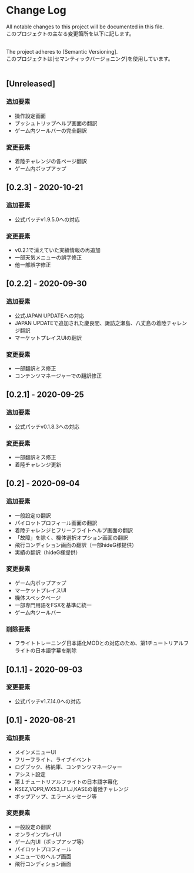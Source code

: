 # Change Log
All notable changes to this project will be documented in this file.<br>
このプロジェクトの主なる変更箇所を以下に記します。<br><br>

The project adheres to [Semantic Versioning].<br>
このプロジェクトは[セマンティックバージョニング]を使用しています。<br><br>

## [Unreleased]
### 追加要素
- 操作設定画面
- ブッシュトリップヘルプ画面の翻訳
- ゲーム内ツールバーの完全翻訳

### 変更要素
- 着陸チャレンジの各ページ翻訳
- ゲーム内ポップアップ

## [0.2.3] - 2020-10-21
### 追加要素
- 公式パッチv1.9.5.0への対応

### 変更要素
- v0.2.1で消えていた実績情報の再追加
- 一部天気メニューの誤字修正
- 他一部誤字修正

## [0.2.2] - 2020-09-30
### 追加要素
- 公式JAPAN UPDATEへの対応
- JAPAN UPDATEで追加された慶良間、諏訪之瀬島、八丈島の着陸チャレンジ翻訳
- マーケットプレイスUIの翻訳

### 変更要素
- 一部翻訳ミス修正
- コンテンツマネージャーでの翻訳修正

## [0.2.1] - 2020-09-25
### 追加要素
- 公式パッチv0.1.8.3への対応

### 変更要素
- 一部翻訳ミス修正
- 着陸チャレンジ更新

## [0.2] - 2020-09-04
### 追加要素
- 一般設定の翻訳
- パイロットプロフィール画面の翻訳
- 着陸チャレンジとフリーフライトヘルプ画面の翻訳
- 「故障」を除く、機体選択オプション画面の翻訳
- 飛行コンディション画面の翻訳（一部hideG様提供）
- 実績の翻訳（hideG様提供）

### 変更要素
- ゲーム内ポップアップ
- マーケットプレイスUI
- 機体スペックページ
- 一部専門用語をFSXを基準に統一
- ゲーム内ツールバー

### 削除要素
- フライトトレーニング日本語化MODとの対応のため、第1チュートリアルフライトの日本語字幕を削除

## [0.1.1] - 2020-09-03
### 変更要素
- 公式パッチv1.7.14.0への対応

## [0.1] - 2020-08-21
### 追加要素
- メインメニューUI
- フリーフライト、ライブイベント
- ログブック、格納庫、コンテンツマネージャー
- アシスト設定
- 第１チュートリアルフライトの日本語字幕化
- KSEZ,VQPR,WX53,LFLJ,KASEの着陸チャレンジ
- ポップアップ、エラーメッセージ等

### 変更要素
- 一般設定の翻訳
- オンラインプレイUI
- ゲーム内UI（ポップアップ等）
- パイロットプロフィール
- メニューでのヘルプ画面
- 飛行コンディション画面
